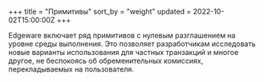 +++
title = "Примитивы"
sort_by = "weight"
updated = 2022-10-02T15:00:00Z
+++

Edgeware включает ряд примитивов с нулевым разглашением на уровне среды выполнения. Это позволяет разработчикам исследовать новые варианты использования для частных транзакций и многое другое, не беспокоясь об обременительных комиссиях, перекладываемых на пользователя.
